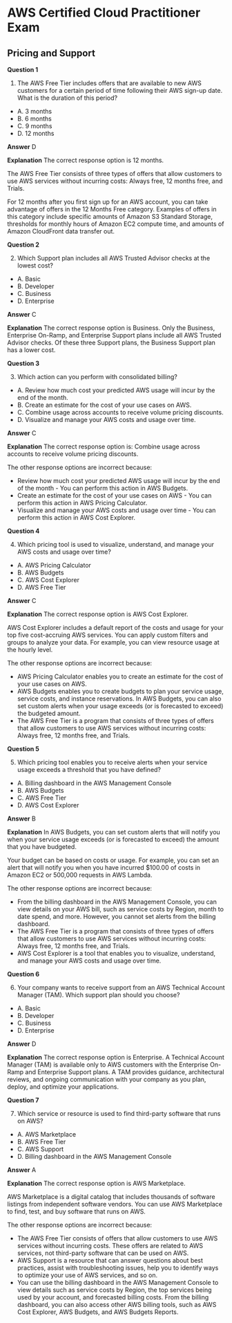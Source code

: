 
# AWS Certified Cloud Practitioner Exam

## Pricing and Support

**Question 1**

1. The AWS Free Tier includes offers that are available to new AWS customers for a certain period of time following their AWS sign-up date. What is the duration of this period?
* A. 3 months
* B. 6 months
* C. 9 months
* D. 12 months


**Answer**  D

**Explanation**
The correct response option is 12 months.

The AWS Free Tier consists of three types of offers that allow customers to use AWS services without incurring costs: Always free, 12 months free, and Trials.

For 12 months after you first sign up for an AWS account, you can take advantage of offers in the 12 Months Free category. Examples of offers in this category include specific amounts of Amazon S3 Standard Storage, thresholds for monthly hours of Amazon EC2 compute time, and amounts of Amazon CloudFront data transfer out.

**Question 2**

2. Which Support plan includes all AWS Trusted Advisor checks at the lowest cost?
* A. Basic
* B. Developer
* C. Business
* D. Enterprise


**Answer**  C

**Explanation**
The correct response option is Business.
Only the Business, Enterprise On-Ramp, and Enterprise Support plans include all AWS Trusted Advisor checks. Of these three Support plans, the Business Support plan has a lower cost.

**Question 3**

3. Which action can you perform with consolidated billing?
* A. Review how much cost your predicted AWS usage will incur by the end of the month.
* B. Create an estimate for the cost of your use cases on AWS.
* C. Combine usage across accounts to receive volume pricing discounts.
* D. Visualize and manage your AWS costs and usage over time.


**Answer**  C

**Explanation**
The correct response option is: Combine usage across accounts to receive volume pricing discounts.

The other response options are incorrect because:

* Review how much cost your predicted AWS usage will incur by the end of the month - You can perform this action in AWS Budgets.
* Create an estimate for the cost of your use cases on AWS - You can perform this action in AWS Pricing Calculator.
* Visualize and manage your AWS costs and usage over time - You can perform this action in AWS Cost Explorer.


**Question 4**

4. Which pricing tool is used to visualize, understand, and manage your AWS costs and usage over time?
* A. AWS Pricing Calculator
* B. AWS Budgets
* C. AWS Cost Explorer
* D. AWS Free Tier


**Answer**  C

**Explanation**
The correct response option is AWS Cost Explorer.

AWS Cost Explorer includes a default report of the costs and usage for your top five cost-accruing AWS services. You can apply custom filters and groups to analyze your data. For example, you can view resource usage at the hourly level.

The other response options are incorrect because:

* AWS Pricing Calculator enables you to create an estimate for the cost of your use cases on AWS.
* AWS Budgets enables you to create budgets to plan your service usage, service costs, and instance reservations. In AWS Budgets, you can also set custom alerts when your usage exceeds (or is forecasted to exceed) the budgeted amount.
* The AWS Free Tier is a program that consists of three types of offers that allow customers to use AWS services without incurring costs: Always free, 12 months free, and Trials.


**Question 5**

5. Which pricing tool enables you to receive alerts when your service usage exceeds a threshold that you have defined?
* A. Billing dashboard in the AWS Management Console
* B. AWS Budgets
* C. AWS Free Tier
* D. AWS Cost Explorer


**Answer**  B

**Explanation**
In AWS Budgets, you can set custom alerts that will notify you when your service usage exceeds (or is forecasted to exceed) the amount that you have budgeted.

Your budget can be based on costs or usage. For example, you can set an alert that will notify you when you have incurred $100.00 of costs in Amazon EC2 or 500,000 requests in AWS Lambda.

The other response options are incorrect because:

* From the billing dashboard in the AWS Management Console, you can view details on your AWS bill, such as service costs by Region, month to date spend, and more. However, you cannot set alerts from the billing dashboard.
* The AWS Free Tier is a program that consists of three types of offers that allow customers to use AWS services without incurring costs: Always free, 12 months free, and Trials.
* AWS Cost Explorer is a tool that enables you to visualize, understand, and manage your AWS costs and usage over time.



**Question 6**

6. Your company wants to receive support from an AWS Technical Account Manager (TAM). Which support plan should you choose?
* A. Basic
* B. Developer
* C. Business
* D. Enterprise


**Answer**  D

**Explanation**
The correct response option is Enterprise.
A Technical Account Manager (TAM) is available only to AWS customers with the Enterprise On-Ramp and Enterprise Support plans. A TAM provides guidance, architectural reviews, and ongoing communication with your company as you plan, deploy, and optimize your applications.


**Question 7**

7. Which service or resource is used to find third-party software that runs on AWS?
* A. AWS Marketplace
* B. AWS Free Tier
* C. AWS Support
* D. Billing dashboard in the AWS Management Console


**Answer**  A

**Explanation**
The correct response option is AWS Marketplace.

AWS Marketplace is a digital catalog that includes thousands of software listings from independent software vendors. You can use AWS Marketplace to find, test, and buy software that runs on AWS.

The other response options are incorrect because:

* The AWS Free Tier consists of offers that allow customers to use AWS services without incurring costs. These offers are related to AWS services, not third-party software that can be used on AWS.
* AWS Support is a resource that can answer questions about best practices, assist with troubleshooting issues, help you to identify ways to optimize your use of AWS services, and so on.
* You can use the billing dashboard in the AWS Management Console to view details such as service costs by Region, the top services being used by your account, and forecasted billing costs. From the billing dashboard, you can also access other AWS billing tools, such as AWS Cost Explorer, AWS Budgets, and AWS Budgets Reports.


